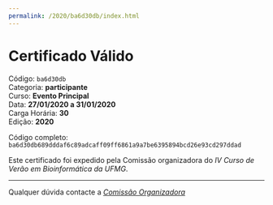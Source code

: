 ```yaml
---
permalink: /2020/ba6d30db/index.html
---
```


# Certificado Válido

Código: `ba6d30db`<br>
Categoria: **participante**<br>
Curso: **Evento Principal**<br>
Data: **27/01/2020 a 31/01/2020**<br>
Carga Horária: **30**<br>
Edição: **2020**<br>


Código completo: `ba6d30db689dddaf6c89adcaff09ff6861a9a7be6395894bcd26e93cd297ddad`


Este certificado foi expedido pela Comissão organizadora do *IV Curso de Verão em Bioinformática da UFMG*.

----

Qualquer dúvida contacte a [_Comissão Organizadora_](<mailto:cursobioinfoufmg@gmail.com$subject=[Certificados]>)

